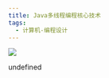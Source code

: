 ```yaml
---
title: Java多线程编程核心技术
tags:
  - 计算机-编程设计
---
```


![](https://cdn.weread.qq.com/weread/cover/97/YueWen_788129/s_YueWen_788129.jpg)

undefined